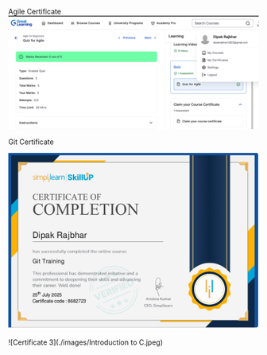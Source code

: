 


Agile Certificate
![Certificate 1](./images/agile.png)

Git Certificate

![Certificate 2](./images/git.jpeg)

![Certificate 3](./images/Introduction to C.jpeg)


